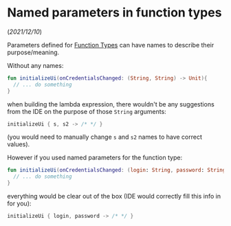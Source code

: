 # Named parameters in function types
(_2021/12/10_)

Parameters defined for [Function Types](https://kotlinlang.org/docs/lambdas.html#function-types) can have names to describe their purpose/meaning.

Without any names:
```kotlin
fun initializeUi(onCredentialsChanged: (String, String) -> Unit){
  // ... do something
}
```

when building the lambda expression, there wouldn't be any suggestions from the IDE on the purpose of those `String` arguments:
```kotlin
initializeUi { s, s2 -> /* */ }
```
(you would need to manually change `s` and `s2` names to have correct values).

However if you used named parameters for the function type:
```kotlin
fun initializeUi(onCredentialsChanged: (login: String, password: String) -> Unit){
  // ... do something
}
```

everything would be clear out of the box (IDE would correctly fill this info in for you):

```kotlin
initializeUi { login, password -> /* */ }
```
